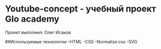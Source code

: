 # Youtube-concept - учебный проект Glo academy
Проект выполнил: Олег Исаков

##Используемые технологии
-HTML
-CSS
-Normalize.css
-SVG
